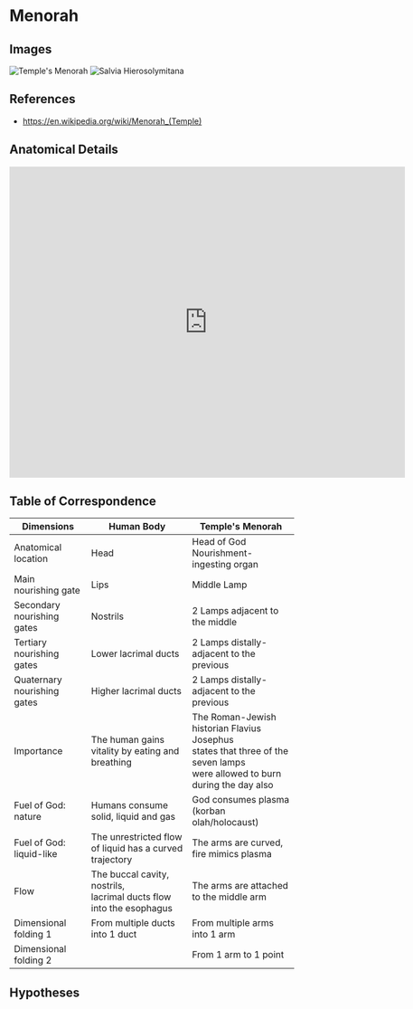 # Menorah

## Images

![Temple's Menorah](../../images/menorah.jepg)
![Salvia Hierosolymitana](../../images/salvia.jepg)


## References
+ https://en.wikipedia.org/wiki/Menorah_(Temple)


## Anatomical Details

<iframe
  id="embedded-human"
  frameBorder="0"
  width="700"
  height="550"
  allowFullScreen="true"
  src="https://human.biodigital.com/viewer/?be=3X5n&ui-info=true&ui-search=true&ui-reset=true&ui-fullscreen=true&ui-nav=true&ui-tools=true&ui-help=true&ui-chapter-list=false&ui-label-list=true&ui-anatomy-descriptions=false&ui-tutorial=false&disable-scroll=false&camera=-2.287,166.999,-31.862,-1.436,159.779,2.606,0.007,0.958,0.287&uaid=5eB51">
</iframe>

## Table of Correspondence

|  **Dimensions** | **Human Body** | **Temple's Menorah** |
| --- | --- | --- |
|  Anatomical location | Head | Head of God <br>Nourishment-ingesting organ |
|  Main nourishing gate | Lips | Middle Lamp |
|  Secondary nourishing gates | Nostrils | 2 Lamps adjacent to the middle |
|  Tertiary nourishing gates | Lower lacrimal ducts | 2 Lamps distally-adjacent to the previous |
|  Quaternary nourishing gates | Higher lacrimal ducts | 2 Lamps distally-adjacent to the previous |
|  Importance | The human gains vitality by eating and breathing | The Roman-Jewish historian Flavius Josephus<br> states that three of the seven lamps<br> were allowed to burn during the day also |
|  Fuel of God: nature | Humans consume solid, liquid and gas | God consumes plasma (korban olah/holocaust) |
|  Fuel of God: liquid-like | The unrestricted flow of liquid has a curved trajectory | The arms are curved, fire mimics plasma |
|  Flow | The buccal cavity, nostrils, <br>lacrimal ducts flow into the esophagus | The arms are attached to the middle arm |
|  Dimensional folding 1 | From multiple ducts into 1 duct | From multiple arms into 1 arm |
|  Dimensional folding 2 |  | From 1 arm to 1 point |


## Hypotheses
